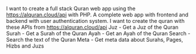 I want to create a full stack Quran web app using the https://alquran.cloud/api with PHP.
A complete web app with frontend and backend with user authentication system.
I want to create the quran with these APIs from https://alquran.cloud/api
Juz - Get a Juz of the Quran
Surah - Get a Surah of the Quran
Ayah - Get an Ayah of the Quran
Search - Search the text of the Quran
Meta - Get meta data about Surahs, Pages, Hizbs and Juzs
